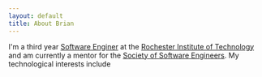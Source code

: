 ```yaml
---
layout: default
title: About Brian
---
```


I'm a third year [Software Enginer](http://www.se.rit.edu) at the [Rochester
Institute of Technology](http://rit.edu) and am currently a mentor for the
[Society of Software Engineers](http://sse.se.rit.edu). My technological
interests include
